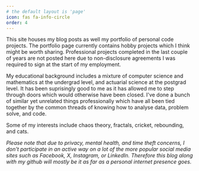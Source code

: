 ```yaml
---
# the default layout is 'page'
icon: fas fa-info-circle
order: 4
---
```


This site houses my blog posts as well my portfolio of personal code projects. The portfolio page currently contains hobby projects which I think might be worth sharing. Professional projects completed in the last couple of years are not posted here due to non-disclosure agreements I was required to sign at the start of my employment.

My educational background includes a mixture of computer science and mathematics at the undergrad level, and actuarial science at the postgrad level. It has been suprisingly good to me as it has allowed me to step through doors which would otherwise have been closed. I've done a bunch of similar yet unrelated things professionally which have all been tied together by the common threads of knowing how to analyse data, problem solve, and code.

Some of my interests include chaos theory, fractals, cricket, rebounding, and cats.

_Please note that due to privacy, mental health, and time theft concerns, I don't participate in an active way on a lot of the more popular social media sites such as Facebook, X, Instagram, or LinkedIn. Therefore this blog along with my github will mostly be it as far as a personal internet presence goes._ 
